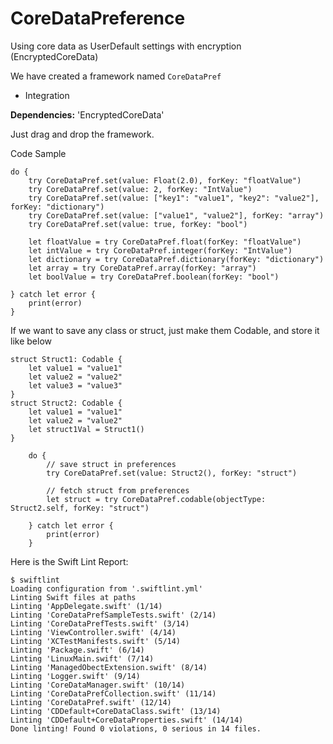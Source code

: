 # CoreDataPreference
Using core data as UserDefault settings with encryption (EncryptedCoreData)

We have created a framework named `CoreDataPref` 

* Integration

**Dependencies:**
'EncryptedCoreData'

Just drag and drop the framework.

Code Sample

    do {
        try CoreDataPref.set(value: Float(2.0), forKey: "floatValue")
        try CoreDataPref.set(value: 2, forKey: "IntValue")
        try CoreDataPref.set(value: ["key1": "value1", "key2": "value2"], forKey: "dictionary")
        try CoreDataPref.set(value: ["value1", "value2"], forKey: "array")
        try CoreDataPref.set(value: true, forKey: "bool")
            
        let floatValue = try CoreDataPref.float(forKey: "floatValue")
        let intValue = try CoreDataPref.integer(forKey: "IntValue")
        let dictionary = try CoreDataPref.dictionary(forKey: "dictionary")
        let array = try CoreDataPref.array(forKey: "array")
        let boolValue = try CoreDataPref.boolean(forKey: "bool")

    } catch let error {
        print(error)
    }
    
If we want to save any class or struct, just make them Codable, and store it like below
    
    struct Struct1: Codable {
        let value1 = "value1"
        let value2 = "value2"
        let value3 = "value3"
    }
    struct Struct2: Codable {
        let value1 = "value1"
        let value2 = "value2"
        let struct1Val = Struct1()
    }

        do {
            // save struct in preferences
            try CoreDataPref.set(value: Struct2(), forKey: "struct")
            
            // fetch struct from preferences
            let struct = try CoreDataPref.codable(objectType: Struct2.self, forKey: "struct")
            
        } catch let error {
            print(error)
        }


Here is the Swift Lint Report:

    $ swiftlint
    Loading configuration from '.swiftlint.yml'
    Linting Swift files at paths
    Linting 'AppDelegate.swift' (1/14)
    Linting 'CoreDataPrefSampleTests.swift' (2/14)
    Linting 'CoreDataPrefTests.swift' (3/14)
    Linting 'ViewController.swift' (4/14)
    Linting 'XCTestManifests.swift' (5/14)
    Linting 'Package.swift' (6/14)
    Linting 'LinuxMain.swift' (7/14)
    Linting 'ManagedObectExtension.swift' (8/14)
    Linting 'Logger.swift' (9/14)
    Linting 'CoreDataManager.swift' (10/14)
    Linting 'CoreDataPrefCollection.swift' (11/14)
    Linting 'CoreDataPref.swift' (12/14)
    Linting 'CDDefault+CoreDataClass.swift' (13/14)
    Linting 'CDDefault+CoreDataProperties.swift' (14/14)
    Done linting! Found 0 violations, 0 serious in 14 files.
